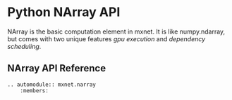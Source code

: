 Python NArray API
=================
NArray is the basic computation element in mxnet.
It is like numpy.ndarray, but comes with two unique features *gpu execution* and *dependency scheduling*.


NArray API Reference
--------------------
```eval_rst
.. automodule:: mxnet.narray
    :members:
```
